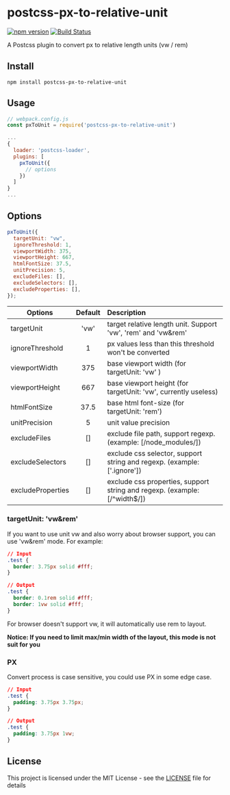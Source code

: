# postcss-px-to-relative-unit

[![npm version](https://badge.fury.io/js/postcss-px-to-relative-unit.svg)](https://badge.fury.io/js/postcss-px-to-relative-unit)
[![Build Status](https://travis-ci.org/pandaGao/postcss-px-to-relative-unit.svg?branch=master)](https://travis-ci.org/pandaGao/postcss-px-to-relative-unit)

A Postcss plugin to convert px to relative length units (vw / rem)

## Install

```shell
npm install postcss-px-to-relative-unit
```

## Usage

```javascript
// webpack.config.js
const pxToUnit = require('postcss-px-to-relative-unit')

...
{
  loader: 'postcss-loader',
  plugins: [
    pxToUnit({
      // options
    })
  ]
}
...
```

## Options

```javascript
pxToUnit({
  targetUnit: "vw",
  ignoreThreshold: 1,
  viewportWidth: 375,
  viewportHeight: 667,
  htmlFontSize: 37.5,
  unitPrecision: 5,
  excludeFiles: [],
  excludeSelectors: [],
  excludeProperties: [],
});
```

| Options           | Default | Description                                                               |
| ----------------- | :-----: | :------------------------------------------------------------------------ |
| targetUnit        |  'vw'   | target relative length unit. Support 'vw', 'rem' and 'vw&rem'             |
| ignoreThreshold   |    1    | px values less than this threshold won't be converted                     |
| viewportWidth     |   375   | base viewport width (for targetUnit: 'vw' )                               |
| viewportHeight    |   667   | base viewport height (for targetUnit: 'vw', currently useless)            |
| htmlFontSize      |  37.5   | base html font-size (for targetUnit: 'rem')                               |
| unitPrecision     |    5    | unit value precision                                                      |
| excludeFiles      |   []    | exclude file path, support regexp. (example: [/node_modules/])            |
| excludeSelectors  |   []    | exclude css selector, support string and regexp. (example: ['.ignore'])   |
| excludeProperties |   []    | exclude css properties, support string and regexp. (example: [/^width$/]) |

### targetUnit: 'vw&rem'

If you want to use unit vw and also worry about browser support, you can use 'vw&rem' mode. For example:

```css
// Input
.test {
  border: 3.75px solid #fff;
}

// Output
.test {
  border: 0.1rem solid #fff;
  border: 1vw solid #fff;
}
```

For browser doesn't support vw, it will automatically use rem to layout.

**Notice: If you need to limit max/min width of the layout, this mode is not suit for you**

### PX

Convert process is case sensitive, you could use PX in some edge case.

```css
// Input
.test {
  padding: 3.75px 3.75px;
}

// Output
.test {
  padding: 3.75px 1vw;
}
```

## License

This project is licensed under the MIT License - see the [LICENSE](LICENSE) file for details
